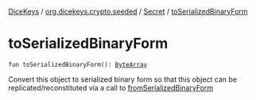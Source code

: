 [DiceKeys](../../index.md) / [org.dicekeys.crypto.seeded](../index.md) / [Secret](index.md) / [toSerializedBinaryForm](./to-serialized-binary-form.md)

# toSerializedBinaryForm

`fun toSerializedBinaryForm(): `[`ByteArray`](https://kotlinlang.org/api/latest/jvm/stdlib/kotlin/-byte-array/index.html)

Convert this object to serialized binary form so that this object
can be replicated/reconstituted via a call to [fromSerializedBinaryForm](from-serialized-binary-form.md)

